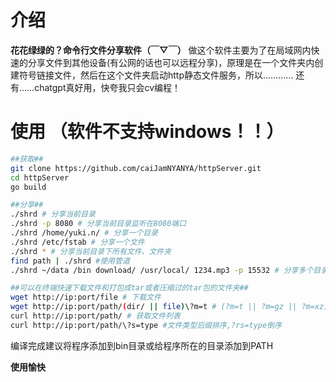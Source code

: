 # 介绍
**花花绿绿的？命令行文件分享软件（￣▽￣）**
做这个软件主要为了在局域网内快速的分享文件到其他设备(有公网的话也可以远程分享)，原理是在一个文件夹内创建符号链接文件，然后在这个文件夹启动http静态文件服务，所以…………
还有……chatgpt真好用，快夸我只会cv编程！
# 使用 （软件不支持windows！！）
```bash
##获取##
git clone https://github.com/caiJamNYANYA/httpServer.git
cd httpServer
go build

```
```bash
##分享##
./shrd # 分享当前目录
./shrd -p 8080 # 分享当前目录监听在8080端口
./shrd /home/yuki.n/ # 分享一个目录
./shrd /etc/fstab # 分享一个文件
./shrd * # 分享当前目录下所有文件、文件夹
find path | ./shrd #使用管道
./shrd ~/data /bin download/ /usr/local/ 1234.mp3 -p 15532 # 分享多个目录、文件并监听在15532端口
``` 
```bash
##可以在终端快速下载文件和打包成tar或者压缩过的tar包的文件夹##
wget http://ip:port/file # 下载文件
wget http://ip:port/path/(dir/ || file)\?m=t # (?m=t || ?m=gz || ?m=xz)下在打包或者打包并压缩文件夹……文件也是可以的
curl http://ip:port/path/ # 获取文件列表
curl http://ip:port/path/\?s=type #文件类型后缀排序,?rs=type倒序
```
编译完成建议将程序添加到bin目录或给程序所在的目录添加到PATH

**使用愉快**
